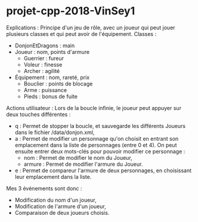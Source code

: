 # projet-cpp-2018-VinSey1

Explications :
Principe d'un jeu de rôle, avec un joueur qui peut jouer plusieurs classes et qui peut avoir de l'équipement.
Classes :
- DonjonEtDragons : main
- Joueur : nom, points d'armure
  - Guerrier : fureur
  - Voleur : finesse
  - Archer : agilité
- Équipement : nom, rareté, prix
  - Bouclier : points de blocage
  - Arme : puissance
  - Pieds : bonus de fuite
  
Actions utilisateur : Lors de la boucle infinie, le joueur peut appuyer sur deux touches différentes :
 - q : Permet de stopper la boucle, et sauvegarde les différents Joueurs dans le fichier /data/donjon.xml,
 - a : Permet de modifier un personnage qu'on choisit en entrant son emplacement dans la liste de personnages (entre 0 et 4).
 On peut ensuite entrer deux mots-clés pour pouvoir modifier ce personnage :
    - nom : Permet de modifier le nom du Joueur,
    - armure : Permet de modifier l'armure du Joueur.
  - e : Permet de compareur l'armure de deux personnages, en choisissant leur emplacement dans la liste.
  
Mes 3 événements sont donc :
- Modification du nom d'un joueur,
- Modification de l'armure d'un joueur,
- Comparaison de deux joueurs choisis.

